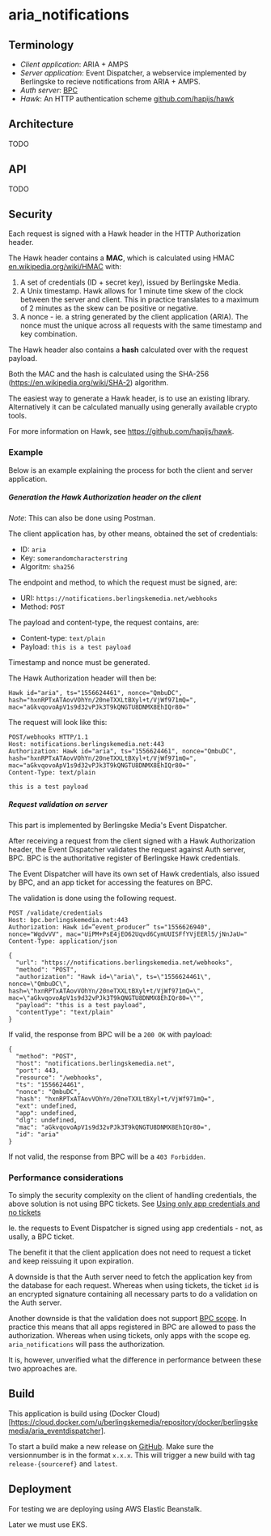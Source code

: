 # aria_notifications

## Terminology

* _Client application_: ARIA + AMPS
* _Server application_: Event Dispatcher, a webservice implemented by Berlingske to recieve notifications from ARIA + AMPS.
* _Auth server_: [BPC](https://github.com/BerlingskeMedia/bpc)
* _Hawk_: An HTTP authentication scheme [github.com/hapijs/hawk](https://github.com/hapijs/hawk)

## Architecture

TODO

## API

TODO

## Security

Each request is signed with a Hawk header in the HTTP Authorization header.

The Hawk header contains a **MAC**, which is calculated using HMAC [en.wikipedia.org/wiki/HMAC](https://en.wikipedia.org/wiki/HMAC) with:
1. A set of credentials (ID + secret key), issued by Berlingske Media.
2. A Unix timestamp. Hawk allows for 1 minute time skew of the clock between the server and client. This in practice translates to a maximum of 2 minutes as the skew can be positive or negative.
3. A nonce - ie. a string generated by the client application (ARIA). The nonce must the unique across all requests with the same timestamp and key combination.

The Hawk header also contains a **hash** calculated over with the request payload.

Both the MAC and the hash is calculated using the SHA-256 (https://en.wikipedia.org/wiki/SHA-2) algorithm.

The easiest way to generate a Hawk header, is to use an existing library.
Alternatively it can be calculated manually using generally available crypto tools.

For more information on Hawk, see https://github.com/hapijs/hawk.

### Example

Below is an example explaining the process for both the client and server application.

##### Generation the Hawk Authorization header on the client

*Note*: This can also be done using Postman.

The client application has, by other means, obtained the set of credentials:
* ID: `aria`
* Key: `somerandomcharacterstring`
* Algoritm: `sha256`

The endpoint and method, to which the request must be signed, are:
* URI: `https://notifications.berlingskemedia.net/webhooks`
* Method: `POST`

The payload and content-type, the request contains, are:
* Content-type: `text/plain`
* Payload: `this is a test payload`

Timestamp and nonce must be generated.

The Hawk Authorization header will then be:

```
Hawk id="aria", ts="1556624461", nonce="QmbuDC", hash="hxnRPTxATAovVOhYn/20neTXXLtBXyl+t/VjWf971mQ=", mac="aGkvqovoApV1s9d32vPJk3T9kQNGTU8DNMX8EhIQr80="
```

The request will look like this:

```
POST/webhooks HTTP/1.1
Host: notifications.berlingskemedia.net:443
Authorization: Hawk id="aria", ts="1556624461", nonce="QmbuDC", hash="hxnRPTxATAovVOhYn/20neTXXLtBXyl+t/VjWf971mQ=", mac="aGkvqovoApV1s9d32vPJk3T9kQNGTU8DNMX8EhIQr80="
Content-Type: text/plain
 
this is a test payload
```

##### Request validation on server

This part is implemented by Berlingske Media's Event Dispatcher.

After receiving a request from the client signed with a Hawk Authorization header, the Event Dispatcher validates the request against Auth server, BPC. BPC is the authoritative register of Berlingske Hawk credentials.

The Event Dispatcher will have its own set of Hawk credentials, also issued by BPC, and an app ticket for accessing the features on BPC.

The validation is done using the following request.

```
POST /validate/credentials
Host: bpc.berlingskemedia.net:443
Authorization: Hawk id=”event_producer” ts="1556626940", nonce="WgdvVV", mac="UiPM+PsE4jEO62Uqvd6CymUUISFfYVjEERl5/jNnJaU="
Content-Type: application/json
 
{
  "url": "https://notifications.berlingskemedia.net/webhooks",
  "method": "POST",
  "authorization": "Hawk id=\"aria\", ts=\"1556624461\", nonce=\"QmbuDC\", hash=\"hxnRPTxATAovVOhYn/20neTXXLtBXyl+t/VjWf971mQ=\", mac=\"aGkvqovoApV1s9d32vPJk3T9kQNGTU8DNMX8EhIQr80=\"",
  "payload": "this is a test payload",
  "contentType": "text/plain"
}
```

If valid, the response from BPC will be a `200 OK` with payload:

```
{ 
  "method": "POST",
  "host": "notifications.berlingskemedia.net",
  "port": 443,
  "resource": "/webhooks",
  "ts": "1556624461",
  "nonce": "QmbuDC",
  "hash": "hxnRPTxATAovVOhYn/20neTXXLtBXyl+t/VjWf971mQ=",
  "ext": undefined,
  "app": undefined,
  "dlg": undefined,
  "mac": "aGkvqovoApV1s9d32vPJk3T9kQNGTU8DNMX8EhIQr80=",
  "id": "aria"
}
```

If not valid, the response from BPC will be a `403 Forbidden`.

### Performance considerations

To simply the security complexity on the client of handling credentials, the above solution is not using BPC tickets. See [Using only app credentials and no tickets](https://github.com/BerlingskeMedia/bpc/blob/master/doc/ServerToServer.md#using-bpc-to-secure-an-api)

Ie. the requests to Event Dispatcher is signed using app credentials - not, as usally, a BPC ticket.

The benefit it that the client application does not need to request a ticket and keep reissuing it upon expiration.

A downside is that the Auth server need to fetch the application key from the database for each request. Whereas when using tickets, the ticket `id` is an encrypted signature containing all necessary parts to do a validation on the Auth server. 

Another downside is that the validation does not support [BPC scope](https://github.com/BerlingskeMedia/bpc#scope). In practice this means that all apps registered in BPC are allowed to pass the authorization. Whereas when using tickets, only apps with the scope eg. `aria_notifications` will pass the authorization.

It is, however, unverified what the difference in performance between these two approaches are.

## Build

This application is build using (Docker Cloud)[https://cloud.docker.com/u/berlingskemedia/repository/docker/berlingskemedia/aria_eventdispatcher].

To start a build make a new release on [GitHub](https://github.com/BerlingskeMedia/aria_eventdispatcher/releases).
Make sure the versionnumber is in the format `x.x.x`. This will trigger a new build with tag `release-{sourceref}` and `latest`.

## Deployment

For testing we are deploying using AWS Elastic Beanstalk.

Later we must use EKS.
